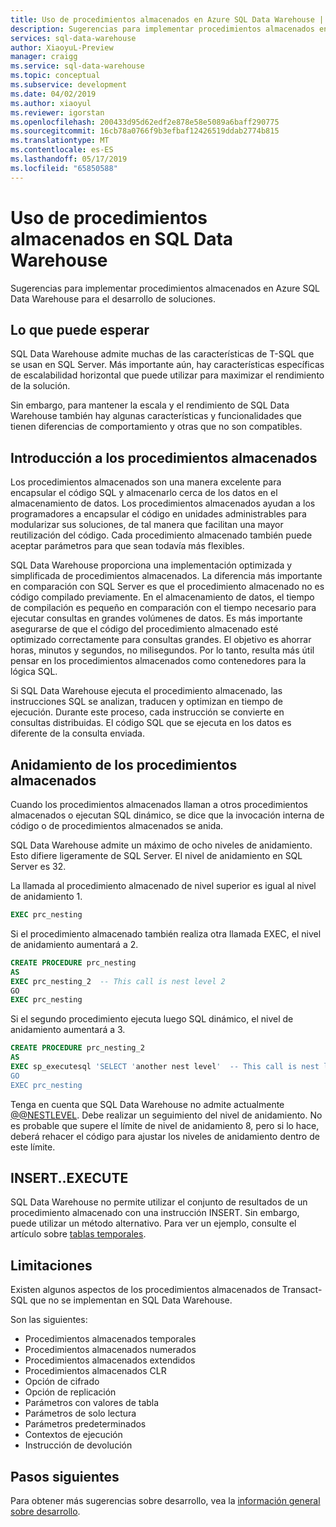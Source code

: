 ```yaml
---
title: Uso de procedimientos almacenados en Azure SQL Data Warehouse | Microsoft Docs
description: Sugerencias para implementar procedimientos almacenados en Azure SQL Data Warehouse para el desarrollo de soluciones.
services: sql-data-warehouse
author: XiaoyuL-Preview
manager: craigg
ms.service: sql-data-warehouse
ms.topic: conceptual
ms.subservice: development
ms.date: 04/02/2019
ms.author: xiaoyul
ms.reviewer: igorstan
ms.openlocfilehash: 200433d95d62edf2e878e58e5089a6baff290775
ms.sourcegitcommit: 16cb78a0766f9b3efbaf12426519ddab2774b815
ms.translationtype: MT
ms.contentlocale: es-ES
ms.lasthandoff: 05/17/2019
ms.locfileid: "65850588"
---
```

# <a name="using-stored-procedures-in-sql-data-warehouse"></a>Uso de procedimientos almacenados en SQL Data Warehouse
Sugerencias para implementar procedimientos almacenados en Azure SQL Data Warehouse para el desarrollo de soluciones.

## <a name="what-to-expect"></a>Lo que puede esperar

SQL Data Warehouse admite muchas de las características de T-SQL que se usan en SQL Server. Más importante aún, hay características específicas de escalabilidad horizontal que puede utilizar para maximizar el rendimiento de la solución.

Sin embargo, para mantener la escala y el rendimiento de SQL Data Warehouse también hay algunas características y funcionalidades que tienen diferencias de comportamiento y otras que no son compatibles.


## <a name="introducing-stored-procedures"></a>Introducción a los procedimientos almacenados
Los procedimientos almacenados son una manera excelente para encapsular el código SQL y almacenarlo cerca de los datos en el almacenamiento de datos. Los procedimientos almacenados ayudan a los programadores a encapsular el código en unidades administrables para modularizar sus soluciones, de tal manera que facilitan una mayor reutilización del código. Cada procedimiento almacenado también puede aceptar parámetros para que sean todavía más flexibles.

SQL Data Warehouse proporciona una implementación optimizada y simplificada de procedimientos almacenados. La diferencia más importante en comparación con SQL Server es que el procedimiento almacenado no es código compilado previamente. En el almacenamiento de datos, el tiempo de compilación es pequeño en comparación con el tiempo necesario para ejecutar consultas en grandes volúmenes de datos. Es más importante asegurarse de que el código del procedimiento almacenado esté optimizado correctamente para consultas grandes. El objetivo es ahorrar horas, minutos y segundos, no milisegundos. Por lo tanto, resulta más útil pensar en los procedimientos almacenados como contenedores para la lógica SQL.     

Si SQL Data Warehouse ejecuta el procedimiento almacenado, las instrucciones SQL se analizan, traducen y optimizan en tiempo de ejecución. Durante este proceso, cada instrucción se convierte en consultas distribuidas. El código SQL que se ejecuta en los datos es diferente de la consulta enviada.

## <a name="nesting-stored-procedures"></a>Anidamiento de los procedimientos almacenados
Cuando los procedimientos almacenados llaman a otros procedimientos almacenados o ejecutan SQL dinámico, se dice que la invocación interna de código o de procedimientos almacenados se anida.

SQL Data Warehouse admite un máximo de ocho niveles de anidamiento. Esto difiere ligeramente de SQL Server. El nivel de anidamiento en SQL Server es 32.

La llamada al procedimiento almacenado de nivel superior es igual al nivel de anidamiento 1.

```sql
EXEC prc_nesting
```
Si el procedimiento almacenado también realiza otra llamada EXEC, el nivel de anidamiento aumentará a 2.

```sql
CREATE PROCEDURE prc_nesting
AS
EXEC prc_nesting_2  -- This call is nest level 2
GO
EXEC prc_nesting
```
Si el segundo procedimiento ejecuta luego SQL dinámico, el nivel de anidamiento aumentará a 3.

```sql
CREATE PROCEDURE prc_nesting_2
AS
EXEC sp_executesql 'SELECT 'another nest level'  -- This call is nest level 2
GO
EXEC prc_nesting
```

Tenga en cuenta que SQL Data Warehouse no admite actualmente [@@NESTLEVEL](/sql/t-sql/functions/nestlevel-transact-sql). Debe realizar un seguimiento del nivel de anidamiento. No es probable que supere el límite de nivel de anidamiento 8, pero si lo hace, deberá rehacer el código para ajustar los niveles de anidamiento dentro de este límite.

## <a name="insertexecute"></a>INSERT..EXECUTE
SQL Data Warehouse no permite utilizar el conjunto de resultados de un procedimiento almacenado con una instrucción INSERT. Sin embargo, puede utilizar un método alternativo. Para ver un ejemplo, consulte el artículo sobre [tablas temporales](sql-data-warehouse-tables-temporary.md). 

## <a name="limitations"></a>Limitaciones
Existen algunos aspectos de los procedimientos almacenados de Transact-SQL que no se implementan en SQL Data Warehouse.

Son las siguientes:

* Procedimientos almacenados temporales
* Procedimientos almacenados numerados
* Procedimientos almacenados extendidos
* Procedimientos almacenados CLR
* Opción de cifrado
* Opción de replicación
* Parámetros con valores de tabla
* Parámetros de solo lectura
* Parámetros predeterminados
* Contextos de ejecución
* Instrucción de devolución

## <a name="next-steps"></a>Pasos siguientes
Para obtener más sugerencias sobre desarrollo, vea la [información general sobre desarrollo](sql-data-warehouse-overview-develop.md).

